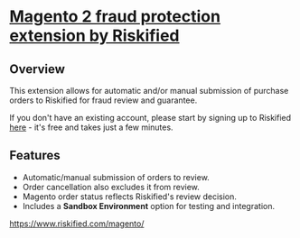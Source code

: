 
# [Magento 2 fraud protection extension by Riskified](https://www.riskified.com/magento/)

## Overview

This extension allows for automatic and/or manual submission of purchase orders to Riskified for fraud review and guarantee.

If you don't have an existing account, please start by signing up to Riskified [here](https://www.riskified.com) - it's free and takes just a few minutes.

## Features

* Automatic/manual submission of orders to review.
* Order cancellation also excludes it from review.
* Magento order status reflects Riskified's review decision.
* Includes a **Sandbox Environment** option for testing and integration.

https://www.riskified.com/magento/
